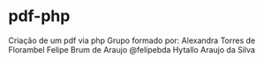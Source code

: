 # pdf-php
Criação de um pdf via php
Grupo formado por:
Alexandra Torres de Florambel
Felipe Brum de Araujo @felipebda
Hytallo Araujo da Silva
